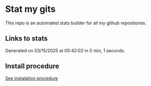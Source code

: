 # Stat my gits

This repo is an automated stats builder for all my github repositories.

## Links to stats


Generated on 03/15/2025 at 00:42:02 in 0 min, 1 seconds.

## Install procedure

[See instalation procedure](./src/install.md)
